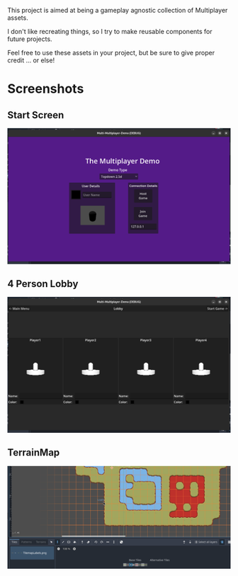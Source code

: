 This project is aimed at being a gameplay agnostic collection of Multiplayer assets. 

I don't like recreating things, so I try to make reusable components for future projects. 

Feel free to use these assets in your project, but be sure to give proper credit ... or else!


# Screenshots
## Start Screen
![Screenshot of StartScreen for "The Multiplayer Demo"](screenshots/StartScreen.png)


## 4 Person Lobby
![Screenshot of a 4 person Multiplayer Lobby for "The Multiplayer Demo"](screenshots/4pLobby.png)


## TerrainMap
![Screenshot of a custom Godot TileMapLayer](screenshots/TerrainMap.png)
